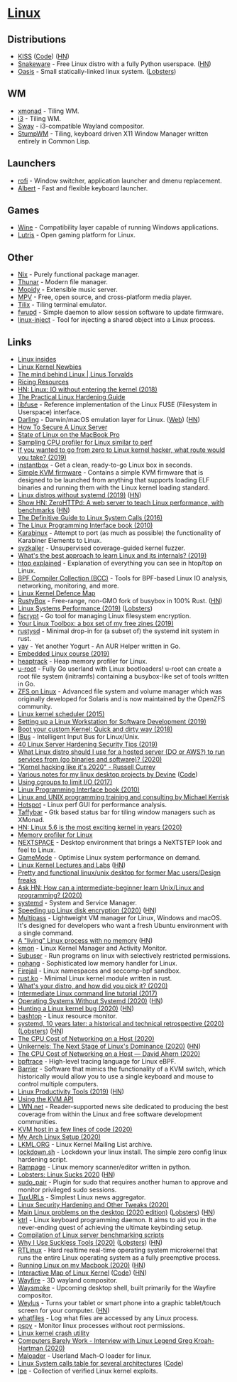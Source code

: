 # [Linux](https://github.com/torvalds/linux)

## Distributions

- [KISS](https://k1ss.org/) ([Code](https://github.com/kisslinux/website)) ([HN](https://news.ycombinator.com/item?id=23255642))
- [Snakeware](https://github.com/joshiemoore/snakeware) - Free Linux distro with a fully Python userspace. ([HN](https://news.ycombinator.com/item?id=23391380))
- [Oasis](https://github.com/oasislinux/oasis) - Small statically-linked linux system. ([Lobsters](https://lobste.rs/s/n6ehna/oasis_small_statically_linked_linux))

## WM

- [xmonad](http://xmonad.org/) - Tiling WM.
- [i3](https://github.com/i3/i3) - Tiling WM.
- [Sway](https://github.com/swaywm/sway) - i3-compatible Wayland compositor.
- [StumpWM](https://stumpwm.github.io/) - Tiling, keyboard driven X11 Window Manager written entirely in Common Lisp.

## Launchers

- [rofi](https://github.com/DaveDavenport/rofi) - Window switcher, application launcher and dmenu replacement.
- [Albert](https://github.com/albertlauncher/albert) - Fast and flexible keyboard launcher.

## Games

- [Wine](https://www.winehq.org/) - Compatibility layer capable of running Windows applications.
- [Lutris](https://lutris.net/) - Open gaming platform for Linux.

## Other

- [Nix](../../package-managers/nix/nix.md) - Purely functional package manager.
- [Thunar](https://wiki.archlinux.org/index.php/thunar) - Modern file manager.
- [Mopidy](https://www.mopidy.com/) - Extensible music server.
- [MPV](https://mpv.io/) - Free, open source, and cross-platform media player.
- [Tilix](https://github.com/gnunn1/tilix) - Tiling terminal emulator.
- [fwupd](https://github.com/hughsie/fwupd) - Simple daemon to allow session software to update firmware.
- [linux-inject](https://github.com/gaffe23/linux-inject) - Tool for injecting a shared object into a Linux process.

## Links

- [Linux insides](https://0xax.gitbooks.io/linux-insides/content/index.html)
- [Linux Kernel Newbies](https://kernelnewbies.org/Documents)
- [The mind behind Linux | Linus Torvalds](https://www.youtube.com/watch?v=o8NPllzkFhE)
- [Ricing Resources](https://rizonrice.github.io/resources)
- [HN: Linux: IO without entering the kernel (2018)](https://news.ycombinator.com/item?id=18692376)
- [The Practical Linux Hardening Guide](https://github.com/trimstray/the-practical-linux-hardening-guide#readme)
- [libfuse](https://github.com/libfuse/libfuse) - Reference implementation of the Linux FUSE (Filesystem in Userspace) interface.
- [Darling](https://github.com/darlinghq/darling) - Darwin/macOS emulation layer for Linux. ([Web](http://darlinghq.org/)) ([HN](https://news.ycombinator.com/item?id=22700365))
- [How To Secure A Linux Server](https://github.com/imthenachoman/How-To-Secure-A-Linux-Server#readme)
- [State of Linux on the MacBook Pro](https://github.com/Dunedan/mbp-2016-linux)
- [Sampling CPU profiler for Linux similar to perf](https://github.com/nokia/not-perf)
- [If you wanted to go from zero to Linux kernel hacker, what route would you take? (2019)](https://lobste.rs/s/b5clu3/if_you_wanted_go_from_zero_linux_kernel)
- [instantbox](https://github.com/instantbox/instantbox) - Get a clean, ready-to-go Linux box in seconds.
- [Simple KVM firmware](https://github.com/intel/rust-hypervisor-firmware) - Contains a simple KVM firmware that is designed to be launched from anything that supports loading ELF binaries and running them with the Linux kernel loading standard.
- [Linux distros without systemd (2019)](https://ungleich.ch/en-us/cms/blog/2019/05/20/linux-distros-without-systemd/) ([HN](https://news.ycombinator.com/item?id=19960165))
- [Show HN: ZeroHTTPd: A web server to teach Linux performance, with benchmarks](https://unixism.net/2019/04/linux-applications-performance-introduction/) ([HN](https://news.ycombinator.com/item?id=20081488))
- [The Definitive Guide to Linux System Calls (2016)](https://blog.packagecloud.io/eng/2016/04/05/the-definitive-guide-to-linux-system-calls/)
- [The Linux Programming Interface book (2010)](http://man7.org/tlpi/)
- [Karabinux](https://github.com/acheronfail/karabinux) - Attempt to port (as much as possible) the functionality of Karabiner Elements to Linux.
- [syzkaller](https://github.com/google/syzkaller) - Unsupervised coverage-guided kernel fuzzer.
- [What's the best approach to learn Linux and its internals? (2019)](https://lobste.rs/s/8qhpaa/what_s_best_approach_learn_linux_its)
- [htop explained](https://peteris.rocks/blog/htop/) - Explanation of everything you can see in htop/top on Linux.
- [BPF Compiler Collection (BCC)](https://github.com/iovisor/bcc) - Tools for BPF-based Linux IO analysis, networking, monitoring, and more.
- [Linux Kernel Defence Map](https://github.com/a13xp0p0v/linux-kernel-defence-map#readme)
- [RustyBox](https://github.com/samuela/rustybox) - Free-range, non-GMO fork of busybox in 100% Rust. ([HN](https://news.ycombinator.com/item?id=21539815))
- [Linux Systems Performance (2019)](https://www.usenix.org/conference/lisa19/presentation/gregg-linux) ([Lobsters](https://lobste.rs/s/udnu1m/linux_systems_performance))
- [fscrypt](https://github.com/google/fscrypt) - Go tool for managing Linux filesystem encryption.
- [Your Linux Toolbox: a box set of my free zines (2019)](https://jvns.ca/blog/2019/10/21/print-collection-of-my-first-7-zines/)
- [rustysd](https://github.com/KillingSpark/rustysd) - Minimal drop-in for (a subset of) the systemd init system in rust.
- [yay](https://github.com/Jguer/yay) - Yet another Yogurt - An AUR Helper written in Go.
- [Embedded Linux course (2019)](https://www.youtube.com/playlist?list=PLMB3ddm5Yvh1H_e4IqXyFH25efrNYEDnP)
- [heaptrack](https://github.com/KDE/heaptrack) - Heap memory profiler for Linux.
- [u-root](https://github.com/u-root/u-root) - Fully Go userland with Linux bootloaders! u-root can create a root file system (initramfs) containing a busybox-like set of tools written in Go.
- [ZFS on Linux](https://github.com/zfsonlinux/zfs) - Advanced file system and volume manager which was originally developed for Solaris and is now maintained by the OpenZFS community.
- [Linux kernel scheduler (2015)](https://helix979.github.io/jkoo/post/os-scheduler/)
- [Setting up a Linux Workstation for Software Development (2019)](https://tkainrad.dev/posts/setting-up-linux-workstation/)
- [Boot your custom Kernel: Quick and dirty way (2018)](https://kernel.wtf/boot-your-kernel-with-qemu/)
- [IBus](https://github.com/ibus/ibus) - Intelligent Input Bus for Linux/Unix.
- [40 Linux Server Hardening Security Tips (2019)](https://www.cyberciti.biz/tips/linux-security.html)
- [What Linux distro should I use for a hosted server (DO or AWS?) to run services from (go binaries and software)? (2020)](https://merveilles.town/@nikivi/103484869139753375)
- ["Kernel hacking like it's 2020" - Russell Currey](https://www.youtube.com/watch?v=heib48KG-YQ)
- [Various notes for my linux desktop projects by Devine](https://wiki.xxiivv.com/site/computer.html) ([Code](https://github.com/neauoire/linux-notebook))
- [Using cgroups to limit I/O (2017)](https://andrestc.com/post/cgroups-io/)
- [Linux Programming Interface book (2010)](http://man7.org/tlpi/)
- [Linux and UNIX programming training and consulting by Michael Kerrisk](http://man7.org/training/index.html)
- [Hotspot](https://github.com/KDAB/hotspot) - Linux perf GUI for performance analysis.
- [Taffybar](https://github.com/taffybar/taffybar) - Gtk based status bar for tiling window managers such as XMonad.
- [HN: Linux 5.6 is the most exciting kernel in years (2020)](https://news.ycombinator.com/item?id=22284232)
- [Memory profiler for Linux](https://github.com/koute/memory-profiler)
- [NEXTSPACE](https://github.com/trunkmaster/nextspace) - Desktop environment that brings a NeXTSTEP look and feel to Linux.
- [GameMode](https://github.com/FeralInteractive/gamemode) - Optimise Linux system performance on demand.
- [Linux Kernel Lectures and Labs](https://linux-kernel-labs.github.io/refs/heads/master/index.html) ([HN](https://news.ycombinator.com/item?id=22564665))
- [Pretty and functional linux/unix desktop for former Mac users/Design freaks](https://github.com/milgra/tutorials/blob/master/pretty-and-functional-linux-destkop.md)
- [Ask HN: How can a intermediate-beginner learn Unix/Linux and programming? (2020)](https://news.ycombinator.com/item?id=22649291)
- [systemd](https://github.com/systemd/systemd) - System and Service Manager.
- [Speeding up Linux disk encryption (2020)](https://blog.cloudflare.com/speeding-up-linux-disk-encryption/) ([HN](https://news.ycombinator.com/item?id=22683750))
- [Multipass](https://github.com/canonical/multipass) - Lightweight VM manager for Linux, Windows and macOS. It's designed for developers who want a fresh Ubuntu environment with a single command.
- [A "living" Linux process with no memory](https://github.com/izabera/zeromaps) ([HN](https://news.ycombinator.com/item?id=22693805))
- [kmon](https://github.com/orhun/kmon) - Linux Kernel Manager and Activity Monitor.
- [Subuser](https://github.com/subuser-security/subuser) - Run programs on linux with selectively restricted permissions.
- [nohang](https://github.com/hakavlad/nohang) - Sophisticated low memory handler for Linux.
- [Firejail](https://github.com/netblue30/firejail) - Linux namespaces and seccomp-bpf sandbox.
- [rust.ko](https://github.com/tsgates/rust.ko) - Minimal Linux kernel module written in rust.
- [What's your distro, and how did you pick it? (2020)](https://lobste.rs/s/bu3ynt/what_s_your_distro_how_did_you_pick_it)
- [Intermediate Linux command line tutorial (2017)](https://www.jayconrod.com/posts/103/intermediate-linux-command-line-tutorial)
- [Operating Systems Without Systemd (2020)](https://annihilatormodule.com/2020-01-18/systemd-archives) ([HN](https://news.ycombinator.com/item?id=23047885))
- [Hunting a Linux kernel bug (2020)](https://blog.twitter.com/engineering/en_us/topics/open-source/2020/hunting-a-linux-kernel-bug.html) ([HN](https://news.ycombinator.com/item?id=23005467))
- [bashtop](https://github.com/aristocratos/bashtop) - Linux resource monitor.
- [systemd, 10 years later: a historical and technical retrospective (2020)](https://blog.darknedgy.net/technology/2020/05/02/0/index.html) ([Lobsters](https://lobste.rs/s/hm13g1/systemd_10_years_later_historical)) ([HN](https://news.ycombinator.com/item?id=23062072))
- [The CPU Cost of Networking on a Host (2020)](https://people.kernel.org/dsahern/the-cpu-cost-of-networking-on-a-host)
- [Unikernels: The Next Stage of Linux's Dominance (2020)](https://dl.acm.org/doi/abs/10.1145/3317550.3321445) ([HN](https://news.ycombinator.com/item?id=23201174))
- [The CPU Cost of Networking on a Host — David Ahern (2020)](https://people.kernel.org/dsahern/the-cpu-cost-of-networking-on-a-host)
- [bpftrace](https://github.com/iovisor/bpftrace) - High-level tracing language for Linux eBPF.
- [Barrier](https://github.com/debauchee/barrier) - Software that mimics the functionality of a KVM switch, which historically would allow you to use a single keyboard and mouse to control multiple computers.
- [Linux Productivity Tools (2019)](https://www.usenix.org/sites/default/files/conference/protected-files/lisa19_maheshwari.pdf) ([HN](https://news.ycombinator.com/item?id=23229241))
- [Using the KVM API](https://lwn.net/Articles/658511/)
- [LWN.net](https://lwn.net/) - Reader-supported news site dedicated to producing the best coverage from within the Linux and free software development communities.
- [KVM host in a few lines of code (2020)](https://zserge.com/posts/kvm/)
- [My Arch Linux Setup (2020)](https://oneraynyday.github.io/dev/2020/04/26/My-Arch-Linux-Setup/)
- [LKML.ORG](https://lkml.org/) - Linux Kernel Mailing List archive.
- [lockdown.sh](https://github.com/x08d/lockdown.sh) - Lockdown your linux install. The simple zero config linux hardening script.
- [Rampage](https://github.com/Hexorg/Rampage) - Linux memory scanner/editor written in python.
- [Lobsters: Linux Sucks 2020](https://lobste.rs/s/jltpme/linux_sucks_2020) ([HN](https://news.ycombinator.com/item?id=23516322))
- [sudo_pair](https://github.com/square/sudo_pair) - Plugin for sudo that requires another human to approve and monitor privileged sudo sessions.
- [TuxURLs](https://tuxurls.com/) - Simplest Linux news aggregator.
- [Linux Security Hardening and Other Tweaks (2020)](https://vez.mrsk.me/linux-hardening.html)
- [Main Linux problems on the desktop (2020 edition)](https://itvision.altervista.org/why.linux.is.not.ready.for.the.desktop.current.html) ([Lobsters](https://lobste.rs/s/hjigep/main_linux_problems_on_desktop_2020)) ([HN](https://news.ycombinator.com/item?id=23368115))
- [ktrl](https://github.com/ItayGarin/ktrl) - Linux keyboard programming daemon. It aims to aid you in the never-ending quest of achieving the ultimate keybinding setup.
- [Compilation of Linux server benchmarking scripts](https://github.com/haydenjames/bench-scripts#readme)
- [Why I Use Suckless Tools (2020)](https://christine.website/blog/why-i-use-suckless-tools-2020-06-05) ([Lobsters](https://lobste.rs/s/kpuj8p/why_i_use_suckless_tools)) ([HN](https://news.ycombinator.com/item?id=23438510))
- [RTLinux](https://wiki.linuxfoundation.org/realtime/start) - Hard realtime real-time operating system microkernel that runs the entire Linux operating system as a fully preemptive process.
- [Running Linux on my Macbook (2020)](https://djhworld.github.io/post/2020/06/07/running-linux-on-my-macbook/) ([HN](https://news.ycombinator.com/item?id=23453586))
- [Interactive Map of Linux Kernel](https://makelinux.github.io/kernel/map/) ([Code](https://github.com/makelinux/linux_kernel_map/blob/master/srcxray.py)) ([HN](https://news.ycombinator.com/item?id=23452721))
- [Wayfire](https://github.com/WayfireWM/wayfire) - 3D wayland compositor.
- [Waysmoke](https://github.com/myfreeweb/waysmoke) - Upcoming desktop shell, built primarily for the Wayfire compositor.
- [Weylus](https://github.com/H-M-H/Weylus) - Turns your tablet or smart phone into a graphic tablet/touch screen for your computer. ([HN](https://news.ycombinator.com/item?id=23443430))
- [whatfiles](https://github.com/spieglt/whatfiles) - Log what files are accessed by any Linux process.
- [pspy](https://github.com/DominicBreuker/pspy) - Monitor linux processes without root permissions.
- [Linux kernel crash utility](https://github.com/crash-utility/crash)
- [Computers Barely Work - Interview with Linux Legend Greg Kroah-Hartman (2020)](https://www.youtube.com/watch?v=t9MjGziRw-c)
- [Maloader](https://github.com/shinh/maloader) - Userland Mach-O loader for linux.
- [Linux System calls table for several architectures](https://fedora.juszkiewicz.com.pl/syscalls.html) ([Code](https://github.com/hrw/syscalls-table))
- [lpe](https://github.com/jollheef/lpe) - Collection of verified Linux kernel exploits.
